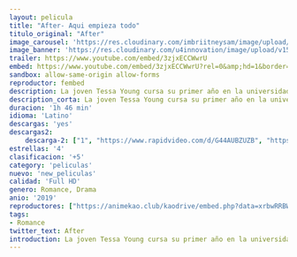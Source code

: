 ```yaml
---
layout: pelicula
title: "After- Aqui empieza todo"
titulo_original: "After"
image_carousel: 'https://res.cloudinary.com/imbriitneysam/image/upload/v1557029077/after-poster-min.jpg'
image_banner: 'https://res.cloudinary.com/u4innovation/image/upload/v1561855366/after_jd21hk.jpg'
trailer: https://www.youtube.com/embed/3zjxECCWwrU
embed: https://www.youtube.com/embed/3zjxECCWwrU?rel=0&amp;hd=1&border=0&wmode=opaque&enablejsapi=1&modestbranding=1&controls=1&showinfo=1
sandbox: allow-same-origin allow-forms
reproductor: fembed
description: La joven Tessa Young cursa su primer año en la universidad. Acostumbrada a una vida estable y ordenada, su mundo cambia cuando conoce a Hardin Scott, un misterioso joven de oscuro pasado. Desde el primer momento se odian, porque pertenecen a dos mundos distintos y son completamente opuestos. Sin embargo, estos dos polos opuestos pronto se unirán y nada volverá a ser igual. Tessa y Hardin deberán enfrentarse a difíciles pruebas para estar juntos. La inocencia, el despertar a la vida, el descubrimiento sexual y las huellas de un amor tan poderoso como la fuerza del destino.
description_corta: La joven Tessa Young cursa su primer año en la universidad. Acostumbrada a una vida estable y ordenada, su mundo cambia cuando conoce a Hardin Scott, un misterioso joven de oscuro pasado. Desde el primer momento se odian, porque pertenecen a
duracion: '1h 46 min'
idioma: 'Latino'
descargas: 'yes'
descargas2:
    descarga-2: ["1", "https://www.rapidvideo.com/d/G44AUBZUZB", "https://www.google.com/s2/favicons?domain=www.rapidvideo.com","RapidVideo","https://res.cloudinary.com/imbriitneysam/image/upload/v1541473684/mexico.png", "Latino", "TS-Screener"]
estrellas: '4'
clasificacion: '+5'
category: 'peliculas'
nuevo: 'new_peliculas'
calidad: 'Full HD'
genero: Romance, Drama
anio: '2019'
reproductores: ["https://animekao.club/kaodrive/embed.php?data=xrbwRRBWq8ygr97fzAwY+s0TsDa0cMmVaXPOkWeIYTiIApj/3ImquFF9IN59lmUbJsrLstq3rr/3ixN1J9ZrdtBpEGVq9dg+ie1uzowKe3cR5BCYL4pfi0Nu3+mkPZORfhk2EU6VNdfEqtqApRpSW60TbcqC2q0DdPWsOMbXHHQZKj2uVK2T/gQ8g08BpozX4dsXTXeZhJuepBgalZskK0MJKe7RHBhm1AOX3b90WjnIFt4FsPv/2UOs+NIfL9+ZvIUNF4JJVROXRCqaSDE0mQmm9fj5Fm2PCTKdPDceA59N6PninLq0jZerIFh+cGTyf4O9whneULlN2GPQmZVoozZoWfCO9Mu2emY9asBKHm3MrcxXRFg8vNacGzm4rJQKtKbdLEfQ4eQsNre+7mAUhA==","https://tutumeme.net/embed/player.php?u=bXQ3ajJOaW1wcFRadDdkZ29wZlcyTnZWMk5qZWtMUzJZYVdtMmVISnpOR20wcFcxZUdHZlpkK254NXJRMkphYW9YSmthR3FhcDVxVDJhcmFtZz09","https://api.cuevana3.io/stream/index.php?file=ek5lbm9xYWNrS0xYMTZLa2xNbkdvY3ZTb3BtZng4TGp6ZFpobGFMUGtPYlV4S2VibE02TzVjWEdtS1JnbEpTb201VmxZSlRTMGViVTBxZGdsdEhPb3RqWFoyTmxtSldxbXNKL2M0ZkJxYmVTMEtObQ","https://api.cuevana3.io/rr/gd.php?h=ek5lbm9xYWNrS0xJMVp5b21KREk0dFBLbjVkaHhkRGdrOG1jbnBpUnhhS1ZsS09mZnFURTNOdTlySUNCeEpiaXpyV0hjNXZFMk5ldXEzcHBqTmFwd0xLU3FadVkyUT09","https://api.cuevana3.io/stream/index.php?file=ek5lbm9xYWNrS0xJMVp5b21KREk0dFBLbjVkaHhkRGdrOG1jbnBpUnhhS1ZsS09mZnFURTNOdTlySUNCeEpiaXpyV0hjNXZFMk5ldXEzcHBqTmFwd0xLU3FadVkyYURhMDlLYW5walN5ZUxZMHFadnJNZlU","https://player.cuevana2espanol.com/irgotoolp.php?url=eTllbW9hZHpYNURLejlaalg2T3BsYy9PMHNTV29hYWVuY3JYMEpHVm9LRm9uWlRYbTVKL3E0V3lYczZWMkpzPQ"]
tags:
- Romance
twitter_text: After
introduction: La joven Tessa Young cursa su primer año en la universidad. Acostumbrada a una vida estable y ordenada, su mundo cambia cuando conoce a Hardin Scott, un misterioso joven de oscuro pasado. Desde el primer momento se odian, porque pertenecen a
---
```



 







